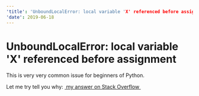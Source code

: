 ```yaml
---
'title': 'UnboundLocalError: local variable 'X' referenced before assignment'
'date': 2019-06-18
---
```

# UnboundLocalError: local variable 'X' referenced before assignment

This is very very common issue for beginners of Python.

Let me try tell you why: [ my answer on Stack Overflow ][1]

[1]:	https://stackoverflow.com/a/56652093/7025361 "my answer on Stack Overflow"